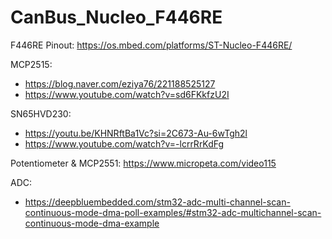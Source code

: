 # CanBus_Nucleo_F446RE
F446RE Pinout: https://os.mbed.com/platforms/ST-Nucleo-F446RE/

MCP2515: 
 - https://blog.naver.com/eziya76/221188525127
 - https://www.youtube.com/watch?v=sd6FKkfzU2I

SN65HVD230:
 - https://youtu.be/KHNRftBa1Vc?si=2C673-Au-6wTgh2l
 - https://www.youtube.com/watch?v=-lcrrRrKdFg

Potentiometer & MCP2551: https://www.micropeta.com/video115

ADC:
 - https://deepbluembedded.com/stm32-adc-multi-channel-scan-continuous-mode-dma-poll-examples/#stm32-adc-multichannel-scan-continuous-mode-dma-example
